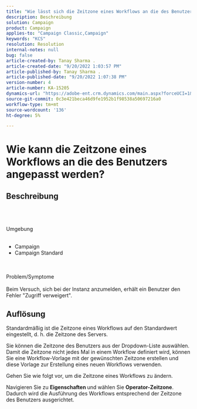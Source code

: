 ```yaml
---
title: "Wie lässt sich die Zeitzone eines Workflows an die des Benutzers ausrichten?"
description: Beschreibung
solution: Campaign
product: Campaign
applies-to: "Campaign Classic,Campaign"
keywords: "KCS"
resolution: Resolution
internal-notes: null
bug: false
article-created-by: Tanay Sharma .
article-created-date: "9/20/2022 1:03:57 PM"
article-published-by: Tanay Sharma .
article-published-date: "9/20/2022 1:07:38 PM"
version-number: 4
article-number: KA-15205
dynamics-url: "https://adobe-ent.crm.dynamics.com/main.aspx?forceUCI=1&pagetype=entityrecord&etn=knowledgearticle&id=90b4efae-e438-ed11-9db1-002248086735"
source-git-commit: 0c3e421beca46d9fe1952b1f98538a50697216a0
workflow-type: tm+mt
source-wordcount: '136'
ht-degree: 5%

---
```


# Wie kann die Zeitzone eines Workflows an die des Benutzers angepasst werden?

## Beschreibung

<br><br><br>Umgebung<br><br>
- Campaign
- Campaign Standard



<br><br>Problem/Symptome<br><br>
Beim Versuch, sich bei der Instanz anzumelden, erhält ein Benutzer den Fehler &quot;Zugriff verweigert&quot;.


## Auflösung






Standardmäßig ist die Zeitzone eines Workflows auf den Standardwert eingestellt, d. h. die Zeitzone des Servers.



Sie können die Zeitzone des Benutzers aus der Dropdown-Liste auswählen. Damit die Zeitzone nicht jedes Mal in einem Workflow definiert wird, können Sie eine Workflow-Vorlage mit der gewünschten Zeitzone erstellen und diese Vorlage zur Erstellung eines neuen Workflows verwenden.



Gehen Sie wie folgt vor, um die Zeitzone eines Workflows zu ändern.



Navigieren Sie zu <b>Eigenschaften </b>und wählen Sie <b>Operator-Zeitzone</b>. Dadurch wird die Ausführung des Workflows entsprechend der Zeitzone des Benutzers ausgerichtet.


